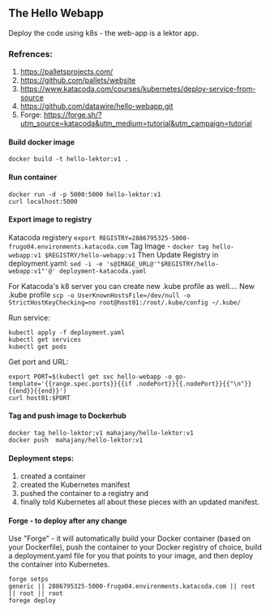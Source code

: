 
## The Hello Webapp
Deploy the code using k8s - the web-app is a lektor app.
### Refrences:
1. https://palletsprojects.com/
2. https://github.com/pallets/website
3. https://www.katacoda.com/courses/kubernetes/deploy-service-from-source
4. https://github.com/datawire/hello-webapp.git
5. Forge: https://forge.sh/?utm_source=katacoda&utm_medium=tutorial&utm_campaign=tutorial


#### Build docker image
```
docker build -t hello-lektor:v1 .
```

#### Run container
```
docker run -d -p 5000:5000 hello-lektor:v1
curl localhost:5000
```

#### Export image to registry
Katacoda registery `export REGISTRY=2886795325-5000-frugo04.environments.katacoda.com`
Tag Image - `docker tag hello-webapp:v1 $REGISTRY/hello-webapp:v1`
Then Update Registry in deployment.yaml: `sed -i -e 's@IMAGE_URL@'"$REGISTRY/hello-webapp:v1"'@' deployment-katacoda.yaml`


For Katacoda's k8 server you can create new .kube profile as well....
New .kube profile
`scp -o UserKnownHostsFile=/dev/null -o StrictHostKeyChecking=no root@host01:/root/.kube/config ~/.kube/`

Run service:
```
kubectl apply -f deployment.yaml
kubectl get services
kubectl get pods
```

Get port and URL:
```
export PORT=$(kubectl get svc hello-webapp -o go-template='{{range.spec.ports}}{{if .nodePort}}{{.nodePort}}{{"\n"}}{{end}}{{end}}')
curl host01:$PORT
```
#### Tag and push image to Dockerhub
```
docker tag hello-lektor:v1 mahajany/hello-lektor:v1
docker push  mahajany/hello-lektor:v1
```

#### Deployment steps:
1) created a container 
2) created the Kubernetes manifest 
3) pushed the container to a registry and 
4) finally told Kubernetes all about these pieces with an updated manifest.



#### Forge - to deploy after any change
Use "Forge" - it will automatically build your Docker container (based on your Dockerfile), push the container to your Docker registry of choice, build a deployment.yaml file for you that points to your image, and then deploy the container into Kubernetes.
```
forge setps
generic || 2886795325-5000-frugo04.environments.katacoda.com || root || root || root 
forege deploy
```